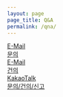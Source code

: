 ```yaml
---
layout: page
page_title: Q&A
permalink: /qna/
---
```


<div class="qnabox">
  <a href="/op-q.html"><div class="qnaitem bgc1"><span class="qnatxt">E-Mail<br>문의</span></div></a>
  <a href="/op-s.html"><div class="qnaitem bgc2"><span class="qnatxt">E-Mail<br>건의</span></div></a>
  <a href="http://pf.kakao.com/_jNylj/chat"><div class="qnaitem bgc3"><span class="qnatxt">KakaoTalk<br>문의/건의/신고</span></div></a>
</div>

